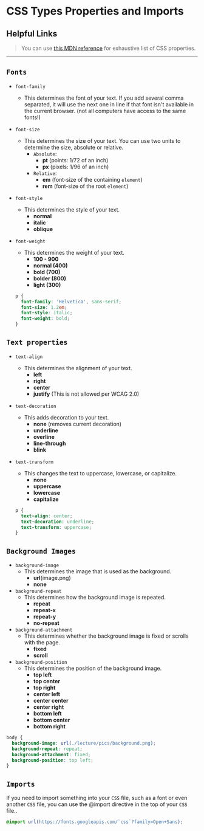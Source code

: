 # CSS Types Properties and Imports

## Helpful Links

> You can use [this MDN reference](https://developer.mozilla.org/en-US/docs/Web/CSS/Reference) for exhaustive list of CSS properties.

---

## `Fonts`

- `font-family`
  - This determines the font of your text. If you add several comma separated, it will use the next one in line if that font isn't available in the current browser. (not all computers have access to the same fonts!)
- `font-size`
  - This determines the size of your text. You can use two units to determine the size, absolute or relative.
    - `Absolute`:
      - **pt** (points: 1/72 of an inch)
      - **px** (pixels: 1/96 of an inch)
    - `Relative`:
      - **em** (font-size of the containing `element`)
      - **rem** (font-size of the root `element`)
- `font-style`
  - This determines the style of your text.
    - **normal**
    - **italic**
    - **oblique**
- `font-weight`
  - This determines the weight of your text.
    - **100 - 900**
    - **normal (400)**
    - **bold (700)**
    - **bolder (800)**
    - **light (300)**

  ```css
  p {
    font-family: 'Helvetica', sans-serif;
    font-size: 1.2em;
    font-style: italic;
    font-weight: bold;
  }
  ```

## `Text properties`

- `text-align`
  - This determines the alignment of your text.
    - **left**
    - **right**
    - **center**
    - **justify** (This is not allowed per WCAG 2.0)
- `text-decoration`
  - This adds decoration to your text.
    - **none** (removes current decoration)
    - **underline**
    - **overline**
    - **line-through**
    - **blink**
- `text-transform`
  - This changes the text to uppercase, lowercase, or capitalize.
    - **none**
    - **uppercase**
    - **lowercase**
    - **capitalize**

  ```css
  p {
    text-align: center;
    text-decoration: underline;
    text-transform: uppercase;
  }
  ```

## `Background Images`

- `background-image`
  - This determines the image that is used as the background.
    - **url**(image.png)
    - **none**
- `background-repeat`
  - This determines how the background image is repeated.
    - **repeat**
    - **repeat-x**
    - **repeat-y**
    - **no-repeat**
- `background-attachment`
  - This determines whether the background image is fixed or scrolls with the page.
    - **fixed**
    - **scroll**
- `background-position`
  - This determines the position of the background image.
    - **top left**
    - **top center**
    - **top right**
    - **center left**
    - **center center**
    - **center right**
    - **bottom left**
    - **bottom center**
    - **bottom right**

```css
body {
  background-image: url(./lecture/pics/background.png);
  background-repeat: repeat;
  background-attachment: fixed;
  background-position: top left;
}
```

## `Imports`

If you need to import something into your `CSS` file, such as a font or even another `CSS` file, you can use the @import directive in the top of your `CSS` file..

```css
@import url(https://fonts.googleapis.com/`css`?family=Open+Sans);
```
